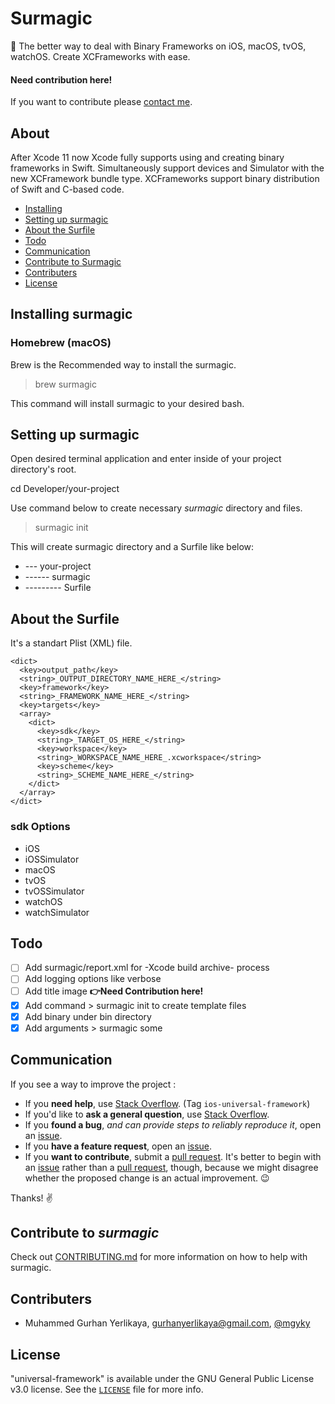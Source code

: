 # Surmagic

🚀 The better way to deal with Binary Frameworks on iOS, macOS, tvOS, watchOS. Create XCFrameworks with ease.

#### Need contribution here! 

If you want to contribute please [contact me](mailto:gurhanyerlikaya@gmail.com).

## About

After Xcode 11 now Xcode fully supports using and creating binary frameworks in Swift. Simultaneously support devices and Simulator with the new XCFramework bundle type. XCFrameworks support binary distribution of Swift and C-based code. 

- [Installing](#installing-surmagic)
- [Setting up surmagic](#setting-up-surmagic)
- [About the Surfile](#about-the-surfile)
- [Todo](#todo)
- [Communication](#communication)
- [Contribute to Surmagic](#contribute-to-surmagic)
- [Contributers](#contributers)
- [License](#license)

## Installing surmagic

### Homebrew (macOS)

Brew is the Recommended way to install the surmagic.

> brew surmagic

This command will install surmagic to your desired bash.

## Setting up surmagic

Open desired terminal application and enter inside of your project directory's root. 

cd Developer/your-project

Use command below to create necessary _surmagic_ directory and files.

> surmagic init

This will create surmagic directory and a Surfile like below:

- --- your-project
- ------ surmagic
- --------- Surfile

## About the Surfile

It's a standart Plist (XML) file.

```
<dict>
  <key>output_path</key>
  <string>_OUTPUT_DIRECTORY_NAME_HERE_</string>
  <key>framework</key>
  <string>_FRAMEWORK_NAME_HERE_</string>
  <key>targets</key>
  <array>
    <dict>
      <key>sdk</key>
      <string>_TARGET_OS_HERE_</string>
      <key>workspace</key>
      <string>_WORKSPACE_NAME_HERE_.xcworkspace</string>
      <key>scheme</key>
      <string>_SCHEME_NAME_HERE_</string>
    </dict>
  </array>
</dict>
```

### sdk Options 

* iOS
* iOSSimulator
* macOS
* tvOS
* tvOSSimulator
* watchOS
* watchSimulator

## Todo

- [ ] Add surmagic/report.xml for -Xcode build archive- process
- [ ] Add logging options like verbose
- [ ] Add title image **👉Need Contribution here!**
- [x] Add command > surmagic init to create template files
- [x] Add binary under bin directory
- [x] Add arguments > surmagic some

## Communication

If you see a way to improve the project :

- If you **need help**, use [Stack Overflow](https://stackoverflow.com/questions/tagged/ios-universal-framework). (Tag `ios-universal-framework`)
- If you'd like to **ask a general question**, use [Stack Overflow](https://stackoverflow.com/questions/tagged/ios-universal-framework).
- If you **found a bug**, _and can provide steps to reliably reproduce it_, open an [issue](https://github.com/gurhub/universal-framework/issues).
- If you **have a feature request**, open an [issue](https://github.com/gurhub/universal-framework/issues).
- If you **want to contribute**, submit a [pull request](https://github.com/gurhub/universal-framework/pulls). It's better to begin with an [issue](https://github.com/gurhub/universal-framework/issues) rather than a [pull request](https://github.com/gurhub/universal-framework/pulls), though, because we might disagree whether the proposed change is an actual improvement. :wink:

Thanks! :v:

## Contribute to _surmagic_

Check out [CONTRIBUTING.md](CONTRIBUTING.md) for more information on how to help with surmagic.

## Contributers

* Muhammed Gurhan Yerlikaya, [gurhanyerlikaya@gmail.com](mailto:gurhanyerlikaya@gmail.com), [@mgyky](https://twitter.com/mgyky)

## License

"universal-framework" is available under the GNU General Public License v3.0 license. See the [`LICENSE`](LICENSE) file for more info.
